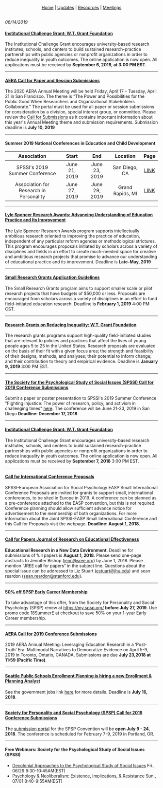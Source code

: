 <p align="center">
 <a href="https://scools.github.io/Home/">Home</a>  |
 <a href="https://scools.github.io/Updates/">Updates</a>  |
 <a href="https://scools.github.io/Resources/">Resources</a>  |
 <a href="https://scools.github.io/Meetings/">Meetings</a>
<br><br>
</p>

*06/14/2019*

#### [Institutional Challenge Grant: W.T. Grant Foundation](http://wtgrantfoundation.org/grants/institutional-challenge-grant?utm_source=WilliamTGrant+Website+Signup&utm_campaign=889a2128a2-ICG+webinar+and+measures&utm_medium=email&utm_term=0_a590baf297-889a2128a2-340576261)
The Institutional Challenge Grant encourages university-based research institutes, schools, and centers to build sustained research-practice partnerships with public agencies or nonprofit organizations in order to reduce inequality in youth outcomes. The online application is now open. All applications must be received by **September 6, 2019, at 3:00 PM EST.**

***

#### [AERA Call for Paper and Session Submissions](https://www.aera.net/Events-Meetings/Annual-Meeting/2020-Annual-Meeting-Call-for-Paper-and-Session-Submissions)
The 2020 AERA Annual Meeting will be held Friday, April 17 – Tuesday, April 21 in San Francisco. The theme is “The Power and Possibilities for the Public Good When Researchers and Organizational Stakeholders Collaborate." The portal must be used for all paper or session submissions for consideration by a division, special interest group, or committee. Please review the [Call for Submissions](https://www.aera.net/Portals/38/2020%20AM%20Call%20for%20Submissions_1.pdf) as it contains important information about this year's Annual Meeting theme and submission requirements. Submission deadline is **July 10, 2019**

***

#### Summer 2019 National Conferences in Education and Child Development

|	Association	|	Start	|	End	|	Location	|	Page |
|	:---: 	|	:---: 	|	:---: 	|	:---: 	|				:---: 		|
|	SPSSI's 2019 Summer Conference |	June 21, 2019 |	June 23, 2019 |	San Diego, CA|	[LINK](https://www.spssi.org/index.cfm?fuseaction=Page.ViewPage&pageId=480)
|	Association for Research in Personality	|	June 27, 2019	|	June 29, 2019	|	Grand Rapids, MI	|	[LINK](	http://www.personality-arp.org/conference/	)	|

***

#### [Lyle Spencer Research Awards: Advancing Understanding of Education Practice and Its Improvement](https://www.spencer.org/lyle-spencer-research-awards)
The Lyle Spencer Research Awards program supports intellectually ambitious research oriented to improving the practice of education, independent of any particular reform agendas or methodological strictures.  This program encourages proposals initiated by scholars across a variety of disciplines and fields in an effort to create much-needed space for creative and ambitious research projects that promise to advance our understanding of educational practice and its improvement. Deadline is **Late-May, 2019**

***

#### [Small Research Grants Application Guidelines](https://www.spencer.org/small-research-grants-application-guidelines)
The Small Research Grants program aims to support smaller scale or pilot research projects that have budgets of $50,000 or less. Proposals are encouraged from scholars across a variety of disciplines in an effort to fund field-initiated education research. Deadline is **February 1, 2019** 4:00 PM CST.

***

#### [Research Grants on Reducing Inequality: W.T. Grant Foundation](http://wtgrantfoundation.org/grants/research-grants-reducing-inequality)
The research grants programs support high-quality field-initiated studies that are relevant to policies and practices that affect the lives of young people ages 5 to 25 in the United States. Research proposals are evaluated on the basis of their fit with a given focus area; the strength and feasibility of their designs, methods, and analyses; their potential to inform change; and their contribution to theory and empirical evidence. Deadline is **January 9, 2019** 3:00 PM EST.

***

#### [The Society for the Psychological Study of Social Issues (SPSSI) Call for 2019 Conference Submissions](https://www.spssi.org/index.cfm?fuseaction=Page.ViewPage&pageId=480)
Submit a paper or poster presentation to SPSSI's 2019 Summer Conference "Fighting injustice: The power of research, policy, and activism in challenging times" [here](http://form.jotform.com/amcrose/SPSSI2019). The conference will be June 21-23, 2019 in San Diego  **Deadline: December 17, 2018**.

***

#### [Institutional Challenge Grant: W.T. Grant Foundation](http://wtgrantfoundation.org/grants/institutional-challenge-grant?utm_source=WilliamTGrant+Website+Signup&utm_campaign=889a2128a2-ICG+webinar+and+measures&utm_medium=email&utm_term=0_a590baf297-889a2128a2-340576261)
The Institutional Challenge Grant encourages university-based research institutes, schools, and centers to build sustained research-practice partnerships with public agencies or nonprofit organizations in order to reduce inequality in youth outcomes. The online application is now open. All applications must be received by **September 7, 2018** 3:00 PM EST.

***

#### [Call for International Conference Proposals](https://na01.safelinks.protection.outlook.com/?url=http%3A%2F%2Fwww.spssi.org%2Fdsp_emailhandler.cfm%3Feid%3D100448%26uid%3D90146&data=02%7C01%7Ckristin.moore%40kingcounty.gov%7C6bfb9131549b4775170108d5d6d12c9c%7Cbae5059a76f049d7999672dfe95d69c7%7C0%7C0%7C636651116258360331&sdata=lnVzEIv7fwmC4tomI8NYfJjn4e2uoYP%2FQE%2B3JRSvu%2FY%3D&reserved=0)
SPSSI-European Association for Social Psychology EASP Small International Conference Proposals are invited for grants to support small, international conferences, to be sited in Europe in 2019. A conference can be planned as a pre-conference attached to the EASP convention, but this is not required. Conference planning should allow sufficient advance notice for advertisement to the membership of both organizations. For more information about the Joint SPSSI-EASP Small International Conference and this Call for Proposals visit the webpage. **Deadline: August 1, 2018**.

***

#### [Call for Papers Journal of Research on Educational Effectiveness](https://drive.google.com/drive/folders/1PGWsQYaYGKRlzMMejQLyuusDOjs8Tryb)
**Educational Research in a New Data Environment**. Deadline for submissions of full papers is **August 1, 2018**. Please send one-page abstracts to Jennifer Bishop (jenn@sree.org) by June 1, 2018. Please mention “JREE call for papers” in the subject
line. Questions about the special issue can be addressed to Liz Stuart (estuart@jhu.edu) and sean reardon
(sean.reardon@stanford.edu).

***

#### [50% off SPSP Early Career Membership](https://na01.safelinks.protection.outlook.com/?url=https%3A%2F%2Fmy.spsp.org%2F&data=02%7C01%7Ckristin.moore%40kingcounty.gov%7C6bfb9131549b4775170108d5d6d12c9c%7Cbae5059a76f049d7999672dfe95d69c7%7C0%7C0%7C636651116258340317&sdata=k2rh6EtoAPgQyfrcRhRUgGf1RVng7diGINpmgHKMHuc%3D&reserved=0)
To take advantage of this offer, from the Society for Personality and Social Psychology (SPSP) renew at https://my.spsp.org/ **before July 27, 2019**. Use promo code 18SummerE at checkout to save 50% on your 1-year Early Career membership.

***

#### [AERA Call for 2019 Conference Submissions](http://www.aera.net/Portals/38/AERA_AM2019_CallforSubmissions_FINAL_1.pdf)
2019 AERA Annual Meeting: Leveraging Education Research in a ‘Post-Truth’ Era: Multimodal Narratives to Democratize Evidence on April 5-9, 2019 in Toronto, Ontario, CANADA. Submissions are due **July 23,2018 at 11:59 (Pacific Time)**.

***

#### [Seattle Public Schools Enrollment Planning is hiring a new Enrollment & Planning Analyst](https://www.linkedin.com/jobs/view/744722252/)
See the government jobs link [here](https://www.governmentjobs.com/careers/seattleschools/jobs/2126295/enrollment-planning-enrollment-planning-analyst-1-0-fte?keywords=enrollment&pagetype=jobOpportunitiesJobs) for more details. Deadline is **July 16, 2018**.

***

#### [Society for Personality and Social Psychology (SPSP) Call for 2019 Conference Submissions](https://na01.safelinks.protection.outlook.com/?url=http%3A%2F%2Fmeeting.spsp.org%2Fgeneral-info%2Fimportant-dates&data=02%7C01%7Ckristin.moore%40kingcounty.gov%7C6bfb9131549b4775170108d5d6d12c9c%7Cbae5059a76f049d7999672dfe95d69c7%7C0%7C0%7C636651116258330308&sdata=0IyDdGEm%2FwqSzdxYO33RkuzrOOhlTO%2BQ1IoZb8jWrLQ%3D&reserved=0)
The [submission portal](http://meeting.spsp.org/programming/prepare-your-submissions) for the SPSP Convention will be **open July 9 - 24, 2018**. The conference is scheduled for February 7-9, 2019 in Portland, OR.

***

#### Free Webinars: Society for the Psychological Study of Social Issues (SPSSI) 
* [Decolonial Approaches to the Psychological Study of Social Issues](https://na01.safelinks.protection.outlook.com/?url=http%3A%2F%2Fwww.spssi.org%2Fdsp_emailhandler.cfm%3Feid%3D100506%26uid%3D84463&data=02%7C01%7Ckristin.moore%40kingcounty.gov%7C6bfb9131549b4775170108d5d6d12c9c%7Cbae5059a76f049d7999672dfe95d69c7%7C0%7C0%7C636651116258350322&sdata=MjI68y%2FgZH%2BawO2FrDdheqKuGk1gfNB3A64dlQ8fVwU%3D&reserved=0) Fri., 06/29 9:30-10:45AM(EST)
* [Psychology & Neoliberalism: Existence, Implications, & Resistance](https://na01.safelinks.protection.outlook.com/?url=http%3A%2F%2Fwww.spssi.org%2Fdsp_emailhandler.cfm%3Feid%3D100507%26uid%3D84463&data=02%7C01%7Ckristin.moore%40kingcounty.gov%7C6bfb9131549b4775170108d5d6d12c9c%7Cbae5059a76f049d7999672dfe95d69c7%7C0%7C0%7C636651116258360331&sdata=6gcxjhiJk8VQJsi%2FeRIr8NOxJ4JyftPG05g%2Fr1Puxyw%3D&reserved=0) Sun., 07/01 8:40-9:55AM(EST)
